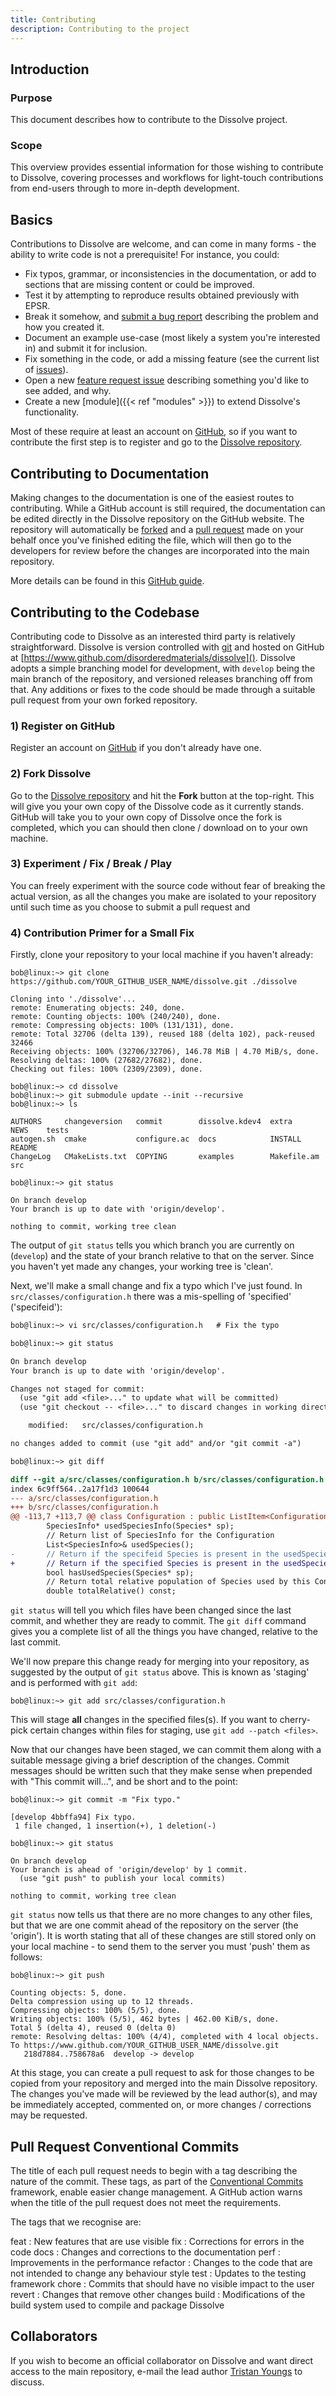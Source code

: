 ```yaml
---
title: Contributing
description: Contributing to the project
---
```


## Introduction

### Purpose
This document describes how to contribute to the Dissolve project.

### Scope
This overview provides essential information for those wishing to contribute to Dissolve, covering processes and workflows for light-touch contributions from end-users through to more in-depth development.

## Basics

Contributions to Dissolve are welcome, and can come in many forms - the ability to write code is not a prerequisite! For instance, you could:

- Fix typos, grammar, or inconsistencies in the documentation, or add to sections that are missing content or could be improved.
- Test it by attempting to reproduce results obtained previously with EPSR.
- Break it somehow, and [submit a bug report](https://www.github.com/disorderedmaterials/dissolve/issues) describing the problem and how you created it.
- Document an example use-case (most likely a system you're interested in) and submit it for inclusion.
- Fix something in the code, or add a missing feature (see the current list of [issues](https://www.github.com/disorderedmaterials/dissolve/issues)).
- Open a new [feature request issue](https://www.github.com/disorderedmaterials/dissolve/issues) describing something you'd like to see added, and why.
- Create a new [module]({{< ref "modules" >}}) to extend Dissolve's functionality.

Most of these require at least an account on [GitHub](https://www.github.com), so if you want to contribute the first step is to register and go to the [Dissolve repository](https://www.github.com/disorderedmaterials/dissolve).

## Contributing to Documentation

Making changes to the documentation is one of the easiest routes to contributing. While a GitHub account is still required, the documentation can be edited directly in the Dissolve repository on the GitHub website. The repository will automatically be [forked](https://help.github.com/en/articles/fork-a-repo) and a [pull request](https://help.github.com/en/articles/about-pull-requests) made on your behalf once you've finished editing the file, which will then go to the developers for review before the changes are incorporated into the main repository.

More details can be found in this [GitHub guide](https://help.github.com/en/articles/editing-files-in-another-users-repository).

## Contributing to the Codebase

Contributing code to Dissolve as an interested third party is relatively straightforward. Dissolve is version controlled with [git](https://git-scm.com/) and hosted on GitHub at [https://www.github.com/disorderedmaterials/dissolve](). Dissolve adopts a simple branching model for development, with `develop` being the main branch of the repository, and versioned releases branching off from that. Any additions or fixes to the code should be made through a suitable pull request from your own forked repository.

### 1) Register on GitHub

Register an account on [GitHub](https://www.github.com) if you don't already have one.

### 2) Fork Dissolve

Go to the [Dissolve repository](https://www.github.com/disorderedmaterials/dissolve) and hit the **Fork** button at the top-right. This will give you your own copy of the Dissolve code as it currently stands. GitHub will take you to your own copy of Dissolve once the fork is completed, which you can should then clone / download on to your own machine.

### 3) Experiment / Fix / Break / Play

You can freely experiment with the source code without fear of breaking the actual version, as all the changes you make are isolated to your repository until such time as you choose to submit a pull request and

### 4) Contribution Primer for a Small Fix

Firstly, clone your repository to your local machine if you haven't already:

```
bob@linux:~> git clone https://github.com/YOUR_GITHUB_USER_NAME/dissolve.git ./dissolve

Cloning into './dissolve'...
remote: Enumerating objects: 240, done.
remote: Counting objects: 100% (240/240), done.
remote: Compressing objects: 100% (131/131), done.
remote: Total 32706 (delta 139), reused 188 (delta 102), pack-reused 32466
Receiving objects: 100% (32706/32706), 146.78 MiB | 4.70 MiB/s, done.
Resolving deltas: 100% (27682/27682), done.
Checking out files: 100% (2309/2309), done.

bob@linux:~> cd dissolve
bob@linux:~> git submodule update --init --recursive
bob@linux:~> ls

AUTHORS     changeversion   commit        dissolve.kdev4  extra        NEWS    tests
autogen.sh  cmake           configure.ac  docs            INSTALL      README
ChangeLog   CMakeLists.txt  COPYING       examples        Makefile.am  src

bob@linux:~> git status

On branch develop
Your branch is up to date with 'origin/develop'.

nothing to commit, working tree clean
```

The output of `git status` tells you which branch you are currently on (`develop`) and the state of your branch relative to that on the server. Since you haven't yet made any changes, your working tree is 'clean'.

Next, we'll make a small change and fix a typo which I've just found. In `src/classes/configuration.h` there was a mis-spelling of 'specified' ('specifeid'):

```diff
bob@linux:~> vi src/classes/configuration.h   # Fix the typo

bob@linux:~> git status

On branch develop
Your branch is up to date with 'origin/develop'.

Changes not staged for commit:
  (use "git add <file>..." to update what will be committed)
  (use "git checkout -- <file>..." to discard changes in working directory)

	modified:   src/classes/configuration.h

no changes added to commit (use "git add" and/or "git commit -a")

bob@linux:~> git diff

diff --git a/src/classes/configuration.h b/src/classes/configuration.h
index 6c9ff564..2a17f1d3 100644
--- a/src/classes/configuration.h
+++ b/src/classes/configuration.h
@@ -113,7 +113,7 @@ class Configuration : public ListItem<Configuration>, public ObjectStore<Configu
        SpeciesInfo* usedSpeciesInfo(Species* sp);
        // Return list of SpeciesInfo for the Configuration
        List<SpeciesInfo>& usedSpecies();
-       // Return if the specifeid Species is present in the usedSpecies list
+       // Return if the specified Species is present in the usedSpecies list
        bool hasUsedSpecies(Species* sp);
        // Return total relative population of Species used by this Configuration
        double totalRelative() const;
```

`git status` will tell you which files have been changed since the last commit, and whether they are ready to commit. The `git diff` command gives you a complete list of all the things you have changed, relative to the last commit.

We'll now prepare this change ready for merging into your repository, as suggested by the output of `git status` above. This is known as 'staging' and is performed with `git add`:

```
bob@linux:~> git add src/classes/configuration.h
```

This will stage **all** changes in the specified files(s). If you want to cherry-pick certain changes within files for staging, use `git add --patch <files>`.

Now that our changes have been staged, we can commit them along with a suitable message giving a brief description of the changes. Commit messages should be written such that they make sense when prepended with "This commit will...", and be short and to the point:

```
bob@linux:~> git commit -m "Fix typo."

[develop 4bbffa94] Fix typo.
 1 file changed, 1 insertion(+), 1 deletion(-)

bob@linux:~> git status

On branch develop
Your branch is ahead of 'origin/develop' by 1 commit.
  (use "git push" to publish your local commits)

nothing to commit, working tree clean
```

`git status` now tells us that there are no more changes to any other files, but that we are one commit ahead of the repository on the server (the 'origin'). It is worth stating that all of these changes are still stored only on your local machine - to send them to the server you must 'push' them as follows:

```
bob@linux:~> git push

Counting objects: 5, done.
Delta compression using up to 12 threads.
Compressing objects: 100% (5/5), done.
Writing objects: 100% (5/5), 462 bytes | 462.00 KiB/s, done.
Total 5 (delta 4), reused 0 (delta 0)
remote: Resolving deltas: 100% (4/4), completed with 4 local objects.
To https://www.github.com/YOUR_GITHUB_USER_NAME/dissolve.git
   218d7884..758678a6  develop -> develop
```

At this stage, you can create a pull request to ask for those changes to be copied from your repository and merged into the main Dissolve repository. The changes you've made will be reviewed by the lead author(s), and may be immediately accepted, commented on, or more changes / corrections may be requested.

## Pull Request Conventional Commits

The title of each pull request needs to begin with a tag describing the nature of the commit.  These tags, as part of the [Conventional Commits](https://www.conventionalcommits.org/) framework, enable easier change management.  A GitHub action warns when the title of the pull request does not meet the requirements.

The tags that we recognise are:

feat
: New features that are use visible
fix
: Corrections for errors in the code
docs
: Changes and corrections to the documentation
perf
: Improvements in the performance
refactor
: Changes to the code that are not intended to change any behaviour
style
test
: Updates to the testing framework
chore
: Commits that should have no visible impact to the user
revert
: Changes that remove other changes
build
: Modifications of the build system used to compile and package Dissolve


## Collaborators

If you wish to become an official collaborator on Dissolve and want direct access to the main repository, e-mail the lead author [Tristan Youngs](mailto:tristan.youngs@stfc.ac.uk) to discuss.
